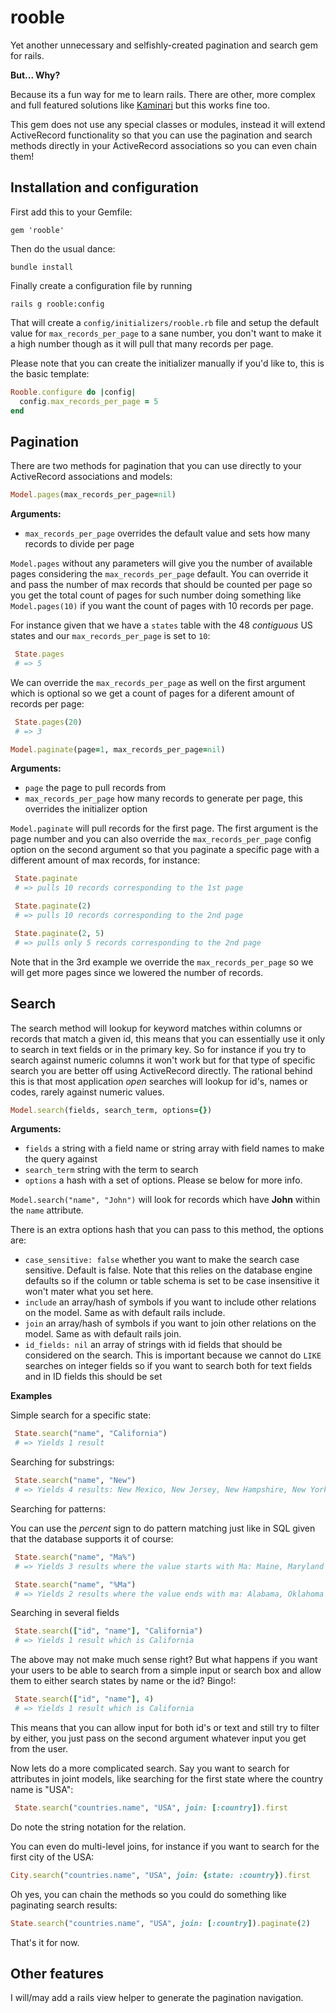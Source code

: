 # rooble

Yet another unnecessary and selfishly-created pagination and search gem for rails.

 **But... Why?**

Because its a fun way for me to learn rails. There are other, more complex and full featured solutions like [Kaminari](https://github.com/amatsuda/kaminari) but this works fine too.

This gem does not use any special classes or modules, instead it will extend ActiveRecord functionality so that you can use the pagination and search methods directly in your ActiveRecord associations so you can even chain them!

## Installation and configuration

First add this to your Gemfile:

 `gem 'rooble'`

Then do the usual dance:

 `bundle install`

Finally create a configuration file by running

 `rails g rooble:config`

That will create a `config/initializers/rooble.rb` file and setup the default value for `max_records_per_page` to a sane number, you don't want to make it a high number though as it will pull that many records per page.

Please note that you can create the initializer manually if you'd like to, this is the basic template:

``` ruby
Rooble.configure do |config|
  config.max_records_per_page = 5
end
```

## Pagination

There are two methods for pagination that you can use directly to your ActiveRecord associations and models:

``` ruby
Model.pages(max_records_per_page=nil)
```

**Arguments:**

 - `max_records_per_page` overrides the default value and sets how many records to divide per page

`Model.pages` without any parameters will give you the number of available pages considering the `max_records_per_page` default. You can override it and pass the number of max records that should be counted per page so you get the total count of pages for such number doing something like `Model.pages(10)` if you want the count of pages with 10 records per page.

For instance given that we have a `states` table with the 48 _contiguous_ US states and our `max_records_per_page` is set to `10`:

``` ruby
 State.pages
 # => 5
```

We can override the `max_records_per_page` as well on the first argument which is optional so we get a count of pages for a diferent amount of records per page:

``` ruby
 State.pages(20)
 # => 3
```

``` ruby
Model.paginate(page=1, max_records_per_page=nil)
```

 **Arguments:**

 - `page` the page to pull records from
 - `max_records_per_page` how many records to generate per page, this overrides the initializer option

`Model.paginate` will pull records for the first page. The first argument is the page number and you can also override the `max_records_per_page` config option on the second argument so that you paginate a specific page with a different amount of max records, for instance:

``` ruby
 State.paginate
 # => pulls 10 records corresponding to the 1st page
```

``` ruby
 State.paginate(2)
 # => pulls 10 records corresponding to the 2nd page
```

``` ruby
 State.paginate(2, 5)
 # => pulls only 5 records corresponding to the 2nd page
```

Note that in the 3rd example we override the `max_records_per_page` so we will get more pages since we lowered the number of records.

## Search

The search method will lookup for keyword matches within columns or records that match a given id, this means that you can essentially use it only to search in text fields or in the primary key. So for instance if you try to search against numeric columns it won't work but for that type of specific search you are better off using ActiveRecord directly. The rational behind this is that most application _open_ searches will lookup for id's, names or codes, rarely against numeric values.

``` ruby
Model.search(fields, search_term, options={})
```

 **Arguments:**

 - `fields` a string with a field name or string array with field names to make the query against
 - `search_term` string with the term to search
 - `options` a hash with a set of options. Please se below for more info.

`Model.search("name", "John")` will look for records which have **John** within the `name` attribute.

There is an extra options hash that you can pass to this method, the options are:

 * `case_sensitive: false` whether you want to make the search case sensitive. Default is false. Note that this relies on the database engine defaults so if the column or table schema is set to be case insensitive it won't mater what you set here.
 * `include` an array/hash of symbols if you want to include other relations on the model. Same as with default rails include.
 * `join` an array/hash of symbols if you want to join other relations on the model. Same as with default rails join.
 * `id_fields: nil` an array of strings with id fields that should be considered on the search. This is important because we cannot do `LIKE` searches on integer fields so if you want to search both for text fields and in ID fields this should be set 

**Examples**

Simple search for a specific state:

``` ruby
 State.search("name", "California")
 # => Yields 1 result
```

Searching for substrings:

``` ruby
 State.search("name", "New")
 # => Yields 4 results: New Mexico, New Jersey, New Hampshire, New York
```

Searching for patterns:

You can use the _percent_ sign to do pattern matching just like in SQL given that the database supports it of course:

``` ruby
 State.search("name", "Ma%")
 # => Yields 3 results where the value starts with Ma: Maine, Maryland and Massachusetts
```

``` ruby
 State.search("name", "%Ma")
 # => Yields 2 results where the value ends with ma: Alabama, Oklahoma
```

Searching in several fields

``` ruby
 State.search(["id", "name"], "California")
 # => Yields 1 result which is California
```

The above may not make much sense right? But what happens if you want your users to be able to search from a simple input or search box and allow them to either search states by name or the id? Bingo!:

``` ruby
 State.search(["id", "name"], 4)
 # => Yields 1 result which is California
```

This means that you can allow input for both id's or text and still try to filter by either, you just pass on the second argument whatever input you get from the user.

Now lets do a more complicated search. Say you want to search for attributes in joint models, like searching for the first state where the country name is "USA":

``` ruby
 State.search("countries.name", "USA", join: [:country]).first
```

Do note the string notation for the relation.

You can even do multi-level joins, for instance if you want to search for the first city of the USA:

``` ruby
City.search("countries.name", "USA", join: {state: :country}).first
```

Oh yes, you can chain the methods so you could do something like paginating search results:

``` ruby
State.search("countries.name", "USA", join: [:country]).paginate(2)
```

That's it for now.

## Other features

I will/may add a rails view helper to generate the pagination navigation.
